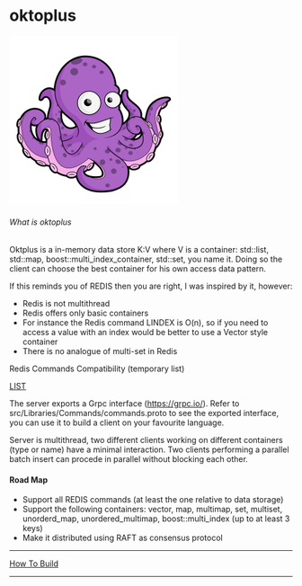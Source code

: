 # oktoplus

![alt text](docs/octopus-free.png "Oktoplus")

###### What is oktoplus
Oktplus is a in-memory data store K:V where V is a container: std::list, std::map, boost::multi_index_container, std::set, you name it. Doing so the client can choose the best container for his own access data pattern.

If this reminds you of REDIS then you are right, I was inspired by it, however:

 - Redis is not multithread
 - Redis offers only basic containers
 - For instance the Redis command LINDEX is O(n), so if you need to access a value with an index would be better to use a Vector style container
  - There is no analogue of multi-set in Redis

Redis Commands Compatibility (temporary list)

[LIST](docs/compatibility_list.md)

The server exports a Grpc interface (https://grpc.io/). Refer to src/Libraries/Commands/commands.proto to see the exported interface, you can use it to build a client on your favourite language. 

Server is multithread, two different clients working on different containers (type or name) have a minimal interaction. Two clients performing a parallel batch insert can procede in parallel without blocking each other.

#### Road Map
- Support all REDIS commands (at least the one relative to data storage)
- Support the following containers: vector, map, multimap, set, multiset, unorderd_map, unordered_multimap, boost::multi_index (up to at least 3 keys)
- Make it distributed using RAFT as consensus protocol

***

[How To Build](docs/howtobuild.md)

*** 
